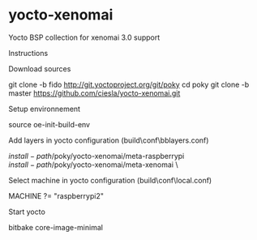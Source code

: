 # yocto-xenomai
Yocto BSP collection for xenomai 3.0 support

Instructions

Download sources

  git clone -b fido http://git.yoctoproject.org/git/poky
  cd poky
  git clone -b master https://github.com/ciesla/yocto-xenomai.git

Setup environnement

  source oe-init-build-env

Add layers in yocto configuration (build\conf\bblayers.conf)

  $install-path$/poky/yocto-xenomai/meta-raspberrypi \
  $install-path$/poky/yocto-xenomai/meta-xenomai \
             
Select machine in yocto configuration (build\conf\local.conf)

  MACHINE ?= "raspberrypi2"

Start yocto

  bitbake core-image-minimal
